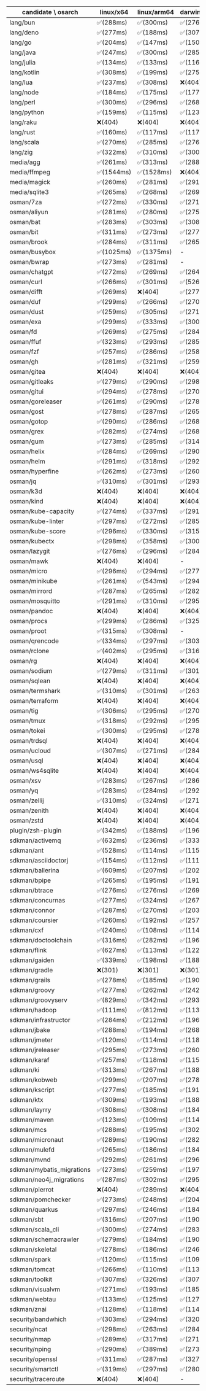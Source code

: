 | candidate \ osarch | linux/x64 | linux/arm64 | darwin/x64 | darwin/arm64 | win/x64 |
| ------------------ | ----------- | ------------ | ---------- | --------- | ------- |
|lang/bun | ✅(288ms) | ✅(300ms) | ✅(276ms) | ✅(268ms) | ❌(404)|
|lang/deno | ✅(277ms) | ✅(188ms) | ✅(307ms) | ✅(297ms) | ✅(277ms) |
|lang/go | ✅(204ms) | ✅(147ms) | ✅(150ms) | ✅(146ms) | ✅(148ms) |
|lang/java | ✅(247ms) | ✅(300ms) | ✅(285ms) | ✅(210ms) | ✅(283ms) |
|lang/julia | ✅(134ms) | ✅(133ms) | ✅(116ms) | ✅(117ms) | ✅(120ms) |
|lang/kotlin | ✅(308ms) | ✅(199ms) | ✅(275ms) | ✅(176ms) | ✅(198ms) |
|lang/lua | ✅(237ms) | ✅(308ms) | ❌(404)| ❌(404)| ✅(208ms) |
|lang/node | ✅(184ms) | ✅(175ms) | ✅(177ms) | ✅(183ms) | ✅(195ms) |
|lang/perl | ✅(300ms) | ✅(296ms) | ✅(268ms) | ✅(182ms) | ❌(404)|
|lang/python | ✅(159ms) | ✅(115ms) | ✅(123ms) | ✅(116ms) | ✅(110ms) |
|lang/raku | ❌(404)| ❌(404)| ❌(404)| ❌(404)| ❌(404)|
|lang/rust | ✅(160ms) | ✅(117ms) | ✅(117ms) | ✅(118ms) | ✅(115ms) |
|lang/scala | ✅(270ms) | ✅(285ms) | ✅(276ms) | ✅(184ms) | ✅(199ms) |
|lang/zig | ✅(322ms) | ✅(310ms) | ✅(300ms) | ✅(290ms) | ✅(302ms) |
|media/agg | ✅(261ms) | ✅(313ms) | ✅(288ms) | ✅(277ms) | ✅(282ms) |
|media/ffmpeg | ✅(1544ms) | ✅(1528ms) | ❌(404)| ✅(1158ms) | ✅(1163ms) |
|media/magick | ✅(260ms) | ✅(281ms) | ✅(291ms) | ✅(289ms) | ❌(404)|
|media/sqlite3 | ✅(265ms) | ✅(268ms) | ✅(269ms) | ✅(302ms) | ✅(283ms) |
|osman/7za | ✅(272ms) | ✅(330ms) | ✅(271ms) | ✅(314ms) | ✅(256ms) |
|osman/aliyun | ✅(281ms) | ✅(280ms) | ✅(275ms) | ✅(281ms) | ✅(317ms) |
|osman/bat | ✅(283ms) | ✅(303ms) | ✅(308ms) | ✅(272ms) | ✅(285ms) |
|osman/bit | ✅(311ms) | ✅(273ms) | ✅(277ms) | ✅(281ms) | ✅(279ms) |
|osman/brook | ✅(284ms) | ✅(311ms) | ✅(265ms) | ✅(262ms) | ✅(295ms) |
|osman/busybox | ✅(1025ms) | ✅(1375ms) | - | - | ✅(1232ms) |
|osman/bwrap | ✅(273ms) | ✅(281ms) | - | - | - |
|osman/chatgpt | ✅(272ms) | ✅(269ms) | ✅(264ms) | ✅(264ms) | ✅(297ms) |
|osman/curl | ✅(266ms) | ✅(301ms) | ✅(5265ms) | ✅(279ms) | ✅(278ms) |
|osman/difft | ✅(269ms) | ❌(404)| ✅(277ms) | ✅(296ms) | ✅(284ms) |
|osman/duf | ✅(299ms) | ✅(266ms) | ✅(270ms) | ✅(313ms) | ✅(321ms) |
|osman/dust | ✅(259ms) | ✅(305ms) | ✅(271ms) | ✅(280ms) | ✅(257ms) |
|osman/exa | ✅(299ms) | ✅(333ms) | ✅(300ms) | ✅(280ms) | ✅(453ms) |
|osman/fd | ✅(269ms) | ✅(275ms) | ✅(284ms) | ✅(286ms) | ✅(292ms) |
|osman/ffuf | ✅(323ms) | ✅(293ms) | ✅(285ms) | ✅(254ms) | ✅(264ms) |
|osman/fzf | ✅(257ms) | ✅(286ms) | ✅(258ms) | ✅(291ms) | ✅(291ms) |
|osman/gh | ✅(281ms) | ✅(321ms) | ✅(259ms) | ✅(322ms) | ✅(263ms) |
|osman/gitea | ❌(404)| ❌(404)| ❌(404)| ❌(404)| ❌(404)|
|osman/gitleaks | ✅(279ms) | ✅(290ms) | ✅(298ms) | ✅(306ms) | ✅(274ms) |
|osman/gitui | ✅(294ms) | ✅(278ms) | ✅(270ms) | ✅(301ms) | ✅(327ms) |
|osman/goreleaser | ✅(261ms) | ✅(290ms) | ✅(278ms) | ✅(268ms) | ✅(283ms) |
|osman/gost | ✅(278ms) | ✅(287ms) | ✅(265ms) | ✅(274ms) | ✅(268ms) |
|osman/gotop | ✅(290ms) | ✅(286ms) | ✅(268ms) | ✅(305ms) | ✅(317ms) |
|osman/grex | ✅(282ms) | ✅(274ms) | ✅(268ms) | ✅(284ms) | ✅(278ms) |
|osman/gum | ✅(273ms) | ✅(285ms) | ✅(314ms) | ✅(264ms) | ✅(272ms) |
|osman/helix | ✅(284ms) | ✅(269ms) | ✅(290ms) | ✅(265ms) | ✅(274ms) |
|osman/helm | ✅(291ms) | ✅(318ms) | ✅(292ms) | ✅(187ms) | ✅(296ms) |
|osman/hyperfine | ✅(262ms) | ✅(273ms) | ✅(260ms) | ✅(266ms) | ✅(359ms) |
|osman/jq | ✅(310ms) | ✅(301ms) | ✅(293ms) | ✅(287ms) | ✅(285ms) |
|osman/k3d | ❌(404)| ❌(404)| ❌(404)| ❌(404)| ❌(404)|
|osman/kind | ❌(404)| ❌(404)| ❌(404)| ❌(404)| ❌(404)|
|osman/kube-capacity | ✅(274ms) | ✅(337ms) | ✅(291ms) | ✅(267ms) | ✅(304ms) |
|osman/kube-linter | ✅(297ms) | ✅(272ms) | ✅(285ms) | ✅(282ms) | ✅(279ms) |
|osman/kube-score | ✅(296ms) | ✅(330ms) | ✅(315ms) | ✅(295ms) | ✅(306ms) |
|osman/kubectx | ✅(298ms) | ✅(358ms) | ✅(300ms) | ✅(286ms) | ✅(367ms) |
|osman/lazygit | ✅(276ms) | ✅(296ms) | ✅(284ms) | ✅(301ms) | ✅(265ms) |
|osman/mawk | ❌(404)| ❌(404)| - | - | ❌(404)|
|osman/micro | ✅(296ms) | ✅(294ms) | ✅(277ms) | ✅(277ms) | ✅(270ms) |
|osman/minikube | ✅(261ms) | ✅(543ms) | ✅(294ms) | ✅(324ms) | ✅(286ms) |
|osman/mirrord | ✅(287ms) | ✅(265ms) | ✅(282ms) | ✅(284ms) | - |
|osman/mosquitto | ✅(291ms) | ✅(310ms) | ✅(295ms) | ✅(309ms) | ✅(268ms) |
|osman/pandoc | ❌(404)| ❌(404)| ❌(404)| ❌(404)| ❌(404)|
|osman/procs | ✅(299ms) | ✅(286ms) | ✅(325ms) | ✅(288ms) | ✅(269ms) |
|osman/proot | ✅(315ms) | ✅(308ms) | - | - | - |
|osman/qrencode | ✅(334ms) | ✅(297ms) | ✅(303ms) | ✅(293ms) | ✅(277ms) |
|osman/rclone | ✅(402ms) | ✅(295ms) | ✅(316ms) | ✅(281ms) | ✅(294ms) |
|osman/rg | ❌(404)| ❌(404)| ❌(404)| ❌(404)| ❌(404)|
|osman/sodium | ✅(279ms) | ✅(311ms) | ✅(301ms) | ✅(299ms) | ✅(264ms) |
|osman/sqlean | ❌(404)| ❌(404)| ❌(404)| ❌(404)| ❌(404)|
|osman/termshark | ✅(310ms) | ✅(301ms) | ✅(263ms) | ✅(292ms) | ✅(274ms) |
|osman/terraform | ❌(404)| ❌(404)| ❌(404)| ❌(404)| ❌(404)|
|osman/tig | ✅(306ms) | ✅(295ms) | ✅(270ms) | ✅(272ms) | ❌(404)|
|osman/tmux | ✅(318ms) | ✅(292ms) | ✅(295ms) | ✅(325ms) | ✅(292ms) |
|osman/tokei | ✅(300ms) | ✅(295ms) | ✅(278ms) | ✅(297ms) | ❌(404)|
|osman/trdsql | ❌(404)| ❌(404)| ❌(404)| ❌(404)| ❌(404)|
|osman/ucloud | ✅(307ms) | ✅(271ms) | ✅(284ms) | ✅(283ms) | ✅(274ms) |
|osman/usql | ❌(404)| ❌(404)| ❌(404)| ❌(404)| ❌(404)|
|osman/ws4sqlite | ❌(404)| ❌(404)| ❌(404)| ❌(404)| ❌(404)|
|osman/xsv | ✅(283ms) | ✅(267ms) | ✅(286ms) | ✅(183ms) | ✅(291ms) |
|osman/yq | ✅(283ms) | ✅(284ms) | ✅(292ms) | ✅(298ms) | ✅(299ms) |
|osman/zellij | ✅(310ms) | ✅(324ms) | ✅(271ms) | ✅(295ms) | - |
|osman/zenith | ❌(404)| ❌(404)| ❌(404)| ❌(404)| - |
|osman/zstd | ❌(404)| ❌(404)| ❌(404)| ❌(404)| ❌(404)|
|plugin/zsh-plugin | ✅(342ms) | ✅(188ms) | ✅(196ms) | ✅(184ms) | ✅(274ms) |
|sdkman/activemq | ✅(632ms) | ✅(236ms) | ✅(333ms) | ✅(616ms) | ✅(702ms) |
|sdkman/ant | ✅(528ms) | ✅(114ms) | ✅(115ms) | ✅(126ms) | ✅(132ms) |
|sdkman/asciidoctorj | ✅(154ms) | ✅(112ms) | ✅(111ms) | ✅(111ms) | ✅(116ms) |
|sdkman/ballerina | ✅(609ms) | ✅(207ms) | ✅(202ms) | ✅(382ms) | ✅(396ms) |
|sdkman/bpipe | ✅(265ms) | ✅(195ms) | ✅(191ms) | ✅(191ms) | ✅(254ms) |
|sdkman/btrace | ✅(276ms) | ✅(276ms) | ✅(269ms) | ✅(197ms) | ✅(187ms) |
|sdkman/concurnas | ✅(277ms) | ✅(324ms) | ✅(267ms) | ✅(184ms) | ✅(197ms) |
|sdkman/connor | ✅(287ms) | ✅(270ms) | ✅(203ms) | ✅(272ms) | ✅(254ms) |
|sdkman/coursier | ✅(260ms) | ✅(192ms) | ✅(257ms) | ✅(270ms) | ✅(275ms) |
|sdkman/cxf | ✅(240ms) | ✅(108ms) | ✅(114ms) | ✅(116ms) | ✅(489ms) |
|sdkman/doctoolchain | ✅(316ms) | ✅(282ms) | ✅(196ms) | ✅(255ms) | ✅(187ms) |
|sdkman/flink | ✅(627ms) | ✅(113ms) | ✅(122ms) | ✅(114ms) | ✅(115ms) |
|sdkman/gaiden | ✅(339ms) | ✅(198ms) | ✅(188ms) | ✅(276ms) | ✅(206ms) |
|sdkman/gradle | ❌(301)| ❌(301)| ❌(301)| ❌(301)| ❌(301)|
|sdkman/grails | ✅(278ms) | ✅(185ms) | ✅(190ms) | ✅(187ms) | ✅(183ms) |
|sdkman/groovy | ✅(277ms) | ✅(262ms) | ✅(242ms) | ✅(242ms) | ✅(247ms) |
|sdkman/groovyserv | ✅(829ms) | ✅(342ms) | ✅(293ms) | ✅(270ms) | ✅(297ms) |
|sdkman/hadoop | ✅(111ms) | ✅(812ms) | ✅(113ms) | ✅(115ms) | ✅(113ms) |
|sdkman/infrastructor | ✅(284ms) | ✅(212ms) | ✅(196ms) | ✅(268ms) | ✅(196ms) |
|sdkman/jbake | ✅(288ms) | ✅(194ms) | ✅(268ms) | ✅(262ms) | ✅(185ms) |
|sdkman/jmeter | ✅(120ms) | ✅(114ms) | ✅(118ms) | ✅(112ms) | ✅(113ms) |
|sdkman/jreleaser | ✅(295ms) | ✅(273ms) | ✅(260ms) | ✅(302ms) | ✅(277ms) |
|sdkman/karaf | ✅(257ms) | ✅(118ms) | ✅(115ms) | ✅(113ms) | ✅(110ms) |
|sdkman/ki | ✅(313ms) | ✅(267ms) | ✅(188ms) | ✅(200ms) | ✅(208ms) |
|sdkman/kobweb | ✅(299ms) | ✅(207ms) | ✅(278ms) | ✅(263ms) | ✅(184ms) |
|sdkman/kscript | ✅(277ms) | ✅(185ms) | ✅(191ms) | ✅(184ms) | ✅(196ms) |
|sdkman/ktx | ✅(309ms) | ✅(193ms) | ✅(188ms) | ✅(190ms) | ✅(253ms) |
|sdkman/layrry | ✅(308ms) | ✅(308ms) | ✅(184ms) | ✅(196ms) | ✅(184ms) |
|sdkman/maven | ✅(123ms) | ✅(109ms) | ✅(114ms) | ✅(113ms) | ✅(110ms) |
|sdkman/mcs | ✅(288ms) | ✅(195ms) | ✅(302ms) | ✅(286ms) | ✅(274ms) |
|sdkman/micronaut | ✅(289ms) | ✅(190ms) | ✅(282ms) | ✅(265ms) | ✅(280ms) |
|sdkman/mulefd | ✅(265ms) | ✅(186ms) | ✅(184ms) | ✅(185ms) | ✅(187ms) |
|sdkman/mvnd | ✅(292ms) | ✅(261ms) | ✅(296ms) | ✅(275ms) | ✅(281ms) |
|sdkman/mybatis_migrations | ✅(273ms) | ✅(259ms) | ✅(197ms) | ✅(271ms) | ✅(196ms) |
|sdkman/neo4j_migrations | ✅(287ms) | ✅(302ms) | ✅(295ms) | ✅(271ms) | ✅(256ms) |
|sdkman/pierrot | ❌(404)| ✅(289ms) | ❌(404)| ✅(280ms) | ❌(404)|
|sdkman/pomchecker | ✅(273ms) | ✅(248ms) | ✅(204ms) | ✅(255ms) | ✅(206ms) |
|sdkman/quarkus | ✅(297ms) | ✅(246ms) | ✅(184ms) | ✅(203ms) | ✅(184ms) |
|sdkman/sbt | ✅(316ms) | ✅(207ms) | ✅(190ms) | ✅(261ms) | ✅(265ms) |
|sdkman/scala_cli | ✅(300ms) | ✅(274ms) | ✅(283ms) | ✅(298ms) | ✅(282ms) |
|sdkman/schemacrawler | ✅(279ms) | ✅(184ms) | ✅(190ms) | ✅(249ms) | ✅(196ms) |
|sdkman/skeletal | ✅(278ms) | ✅(186ms) | ✅(246ms) | ✅(264ms) | ✅(193ms) |
|sdkman/spark | ✅(120ms) | ✅(115ms) | ✅(109ms) | ✅(126ms) | ✅(111ms) |
|sdkman/tomcat | ✅(266ms) | ✅(110ms) | ✅(113ms) | ✅(114ms) | ✅(114ms) |
|sdkman/toolkit | ✅(307ms) | ✅(326ms) | ✅(307ms) | ✅(202ms) | ✅(288ms) |
|sdkman/visualvm | ✅(271ms) | ✅(193ms) | ✅(185ms) | ✅(186ms) | ✅(187ms) |
|sdkman/webtau | ✅(133ms) | ✅(125ms) | ✅(127ms) | ✅(130ms) | ✅(123ms) |
|sdkman/znai | ✅(128ms) | ✅(118ms) | ✅(114ms) | ✅(137ms) | ✅(123ms) |
|security/bandwhich | ✅(303ms) | ✅(294ms) | ✅(320ms) | ✅(288ms) | ❌(404)|
|security/ncat | ✅(298ms) | ✅(263ms) | ✅(284ms) | ✅(307ms) | - |
|security/nmap | ✅(289ms) | ✅(317ms) | ✅(271ms) | ✅(290ms) | - |
|security/nping | ✅(290ms) | ✅(389ms) | ✅(273ms) | ✅(286ms) | - |
|security/openssl | ✅(311ms) | ✅(287ms) | ✅(327ms) | ✅(298ms) | ✅(279ms) |
|security/smartctl | ✅(319ms) | ✅(297ms) | ✅(280ms) | ✅(287ms) | ✅(291ms) |
|security/traceroute | ❌(404)| ❌(404)| - | - | - |
